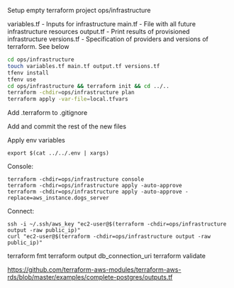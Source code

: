 Setup empty terraform project ops/infrastructure

variables.tf - Inputs for infrastructure
main.tf - File with all future infrastructure resources
output.tf - Print results of provisioned infrastructure
versions.tf - Specification of providers and versions of terraform. See below

```bash
cd ops/infrastructure
touch variables.tf main.tf output.tf versions.tf
tfenv install
tfenv use
cd ops/infrastructure && terraform init && cd ../..
terraform -chdir=ops/infrastructure plan
terraform apply -var-file=local.tfvars
```

Add .terraform to .gitignore

Add and commit the rest of the new files

Apply env variables
```
export $(cat ../../.env | xargs)
```

Console:
```
terraform -chdir=ops/infrastructure console
terraform -chdir=ops/infrastructure apply -auto-approve
terraform -chdir=ops/infrastructure apply -auto-approve -replace=aws_instance.dogs_server
```

Connect:
```
ssh -i ~/.ssh/aws_key "ec2-user@$(terraform -chdir=ops/infrastructure output -raw public_ip)"
curl "ec2-user@$(terraform -chdir=ops/infrastructure output -raw public_ip)"
```
terraform fmt
terraform output db_connection_uri
terraform validate

https://github.com/terraform-aws-modules/terraform-aws-rds/blob/master/examples/complete-postgres/outputs.tf
